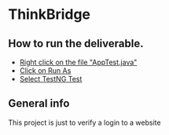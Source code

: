 # ThinkBridge
## How to run the deliverable.
* [Right click on the file "AppTest.java"](#general-info)
* [Click on Run As](#technologies)
* [Select TestNG Test](#setup)

## General info
This project is just to verify a login to a website
